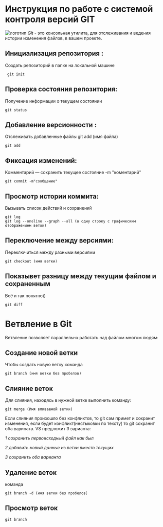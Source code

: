 # **Инструкция по работе с системой контроля версий GIT**
![логотип](git.png)
*Git* - это консольная утилита, для отслеживания и ведения истории изменения файлов, в вашем проекте.
## Инициализация репозитория :
Cоздать репозиторий в папке на локальной машине 

     git init     
## Проверка состояния репозитория:
Получение информации о текущем состоянии

    git status
## Добавление версионности :
Отслеживать добавленные файлы git add (имя файла)

    git add
## Фиксация изменений:
Комментарий — сохранить текущее состояние -m "коментарий"

    git commit -m"сообщение"
## Просмотр истории коммита:
Вызывать список действий и сохранений

    git log
    git log --oneline --graph --all (в одну строку с графическим отображением веток)
## Переключение между версиями:
Переключиться между разными версиями

    git checkout (имя ветки)
## Показывет разницу между текущим файлом и сохраненным
Всё и так понятно))

    git diff
# Ветвление в Git
Ветвление позволяет параллельно работать над файлом многом людям: 
## Создание новой ветки
Чтобы создать новую ветку команда

    git branch (имя ветки без пробелов)
## Слияние веток
Для слияния, находясь в нужной ветке выполнить команду:

    git merge (Имя вливаемой ветки) 
Если слияния произошло без конфликтов, то git  сам примет и сохранит изменения, если будет конфликт(нестыковки по тексту) то git сохранит оба варината. VS предложит 3 варианта:

*1 сохранить первоисходный файл как был*

*2 добавить новый данные из ветки вместо текущих*

*3 сохранить оба варианта*

## Удаление веток
команда     

    git branch -d (имя ветки без пробелов)
## Просмотр веток

    git branch



